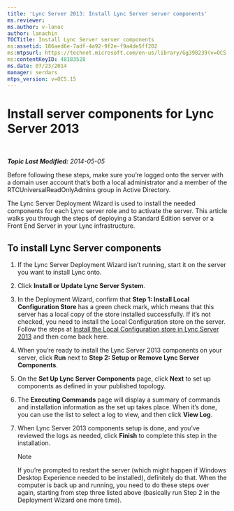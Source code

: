 ```yaml
---
title: 'Lync Server 2013: Install Lync Server server components'
ms.reviewer: 
ms.author: v-lanac
author: lanachin
TOCTitle: Install Lync Server server components
ms:assetid: 186aed6e-7adf-4a92-9f2e-f9a4de5ff202
ms:mtpsurl: https://technet.microsoft.com/en-us/library/Gg398239(v=OCS.15)
ms:contentKeyID: 48183528
ms.date: 07/23/2014
manager: serdars
mtps_version: v=OCS.15
---
```


<div data-xmlns="http://www.w3.org/1999/xhtml">

<div class="topic" data-xmlns="http://www.w3.org/1999/xhtml" data-msxsl="urn:schemas-microsoft-com:xslt" data-cs="http://msdn.microsoft.com/en-us/">

<div data-asp="http://msdn2.microsoft.com/asp">

# Install server components for Lync Server 2013

</div>

<div id="mainSection">

<div id="mainBody">

<span> </span>

_**Topic Last Modified:** 2014-05-05_

Before following these steps, make sure you’re logged onto the server with a domain user account that’s both a local administrator and a member of the RTCUniversalReadOnlyAdmins group in Active Directory.

The Lync Server Deployment Wizard is used to install the needed components for each Lync server role and to activate the server. This article walks you through the steps of deploying a Standard Edition server or a Front End Server in your Lync infrastructure.

<div>

## To install Lync Server components

1.  If the Lync Server Deployment Wizard isn’t running, start it on the server you want to install Lync onto.

2.  Click **Install or Update Lync Server System**.

3.  In the Deployment Wizard, confirm that **Step 1: Install Local Configuration Store** has a green check mark, which means that this server has a local copy of the store installed successfully. If it’s not checked, you need to install the Local Configuration store on the server. Follow the steps at [Install the Local Configuration store in Lync Server 2013](lync-server-2013-install-the-local-configuration-store.md) and then come back here.

4.  When you’re ready to install the Lync Server 2013 components on your server, click **Run** next to **Step 2: Setup or Remove Lync Server Components**.

5.  On the **Set Up Lync Server Components** page, click **Next** to set up components as defined in your published topology.

6.  The **Executing Commands** page will display a summary of commands and installation information as the set up takes place. When it’s done, you can use the list to select a log to view, and then click **View Log**.

7.  When Lync Server 2013 components setup is done, and you’ve reviewed the logs as needed, click **Finish** to complete this step in the installation.
    
    <div>
    

    > [!NOTE]  
    > If you’re prompted to restart the server (which might happen if Windows Desktop Experience needed to be installed), definitely do that. When the computer is back up and running, you need to do these steps over again, starting from step three listed above (basically run Step 2 in the Deployment Wizard one more time).

    
    </div>

</div>

</div>

<span> </span>

</div>

</div>

</div>

